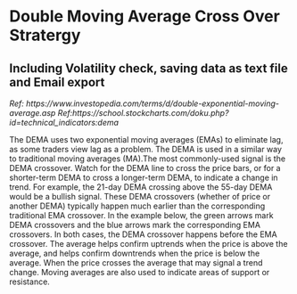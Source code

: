 <h1>Double Moving Average Cross Over Stratergy</h1>
<h2>Including Volatility check, saving data as text file and Email export</h2>
<i>Ref: https://www.investopedia.com/terms/d/double-exponential-moving-average.asp</i>
<i>Ref:https://school.stockcharts.com/doku.php?id=technical_indicators:dema</i>
<p>
The DEMA uses two exponential moving averages (EMAs) to eliminate lag, as some traders view lag as a problem. The DEMA is used in a similar way to traditional moving averages (MA).The most commonly-used signal is the DEMA crossover. Watch for the DEMA line to cross the price bars, or for a shorter-term DEMA to cross a longer-term DEMA, to indicate a change in trend. For example, the 21-day DEMA crossing above the 55-day DEMA would be a bullish signal.
These DEMA crossovers (whether of price or another DEMA) typically happen much earlier than the corresponding traditional EMA crossover. In the example below, the green arrows mark DEMA crossovers and the blue arrows mark the corresponding EMA crossovers. In both cases, the DEMA crossover happens before the EMA crossover. The average helps confirm uptrends when the price is above the average, and helps confirm downtrends when the price is below the average. When the price crosses the average that may signal a trend change. Moving averages are also used to indicate areas of support or resistance.</p>
